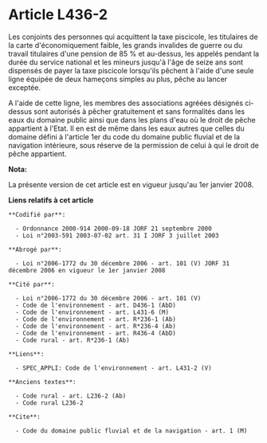 # Article L436-2

Les conjoints des personnes qui acquittent la taxe piscicole, les titulaires de la carte d'économiquement faible, les grands
invalides de guerre ou du travail titulaires d'une pension de 85 % et au-dessus, les appelés pendant la durée du service
national et les mineurs jusqu'à l'âge de seize ans sont dispensés de payer la taxe piscicole lorsqu'ils pêchent à l'aide
d'une seule ligne équipée de deux hameçons simples au plus, pêche au lancer exceptée.

A l'aide de cette ligne, les membres des associations agréées désignés ci-dessus sont autorisés à pêcher gratuitement et sans
formalités dans les eaux du domaine public ainsi que dans les plans d'eau où le droit de pêche appartient à l'Etat. Il en est
de même dans les eaux autres que celles du domaine défini à l'article 1er du code du domaine public fluvial et de la
navigation intérieure, sous réserve de la permission de celui à qui le droit de pêche appartient.

**Nota:**

La présente version de cet article est en vigueur jusqu'au 1er janvier 2008.

**Liens relatifs à cet article**

	**Codifié par**:

	  - Ordonnance 2000-914 2000-09-18 JORF 21 septembre 2000
	  - Loi n°2003-591 2003-07-02 art. 31 I JORF 3 juillet 2003

	**Abrogé par**:

	  - Loi n°2006-1772 du 30 décembre 2006 - art. 101 (V) JORF 31 décembre 2006 en vigueur le 1er janvier 2008

	**Cité par**:

	  - Loi n°2006-1772 du 30 décembre 2006 - art. 101 (V)
	  - Code de l'environnement - art. D436-1 (AbD)
	  - Code de l'environnement - art. L431-6 (M)
	  - Code de l'environnement - art. R*236-1 (Ab)
	  - Code de l'environnement - art. R*236-4 (Ab)
	  - Code de l'environnement - art. R436-4 (AbD)
	  - Code rural - art. R*236-1 (Ab)

	**Liens**:

	  - SPEC_APPLI: Code de l'environnement - art. L431-2 (V)

	**Anciens textes**:

	  - Code rural - art. L236-2 (Ab)
	  - Code rural L236-2

	**Cite**:

	  - Code du domaine public fluvial et de la navigation - art. 1 (M)
